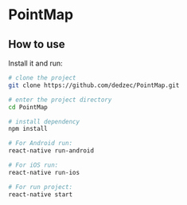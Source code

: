 # PointMap

## How to use

Install it and run:

```sh
# clone the project
git clone https://github.com/dedzec/PointMap.git

# enter the project directory
cd PointMap

# install dependency
npm install

# For Android run:
react-native run-android

# For iOS run:
react-native run-ios

# For run project:
react-native start
```

